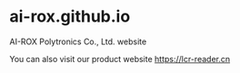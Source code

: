 # ai-rox.github.io
AI-ROX Polytronics Co., Ltd. website

You can also visit our product website https://lcr-reader.cn
